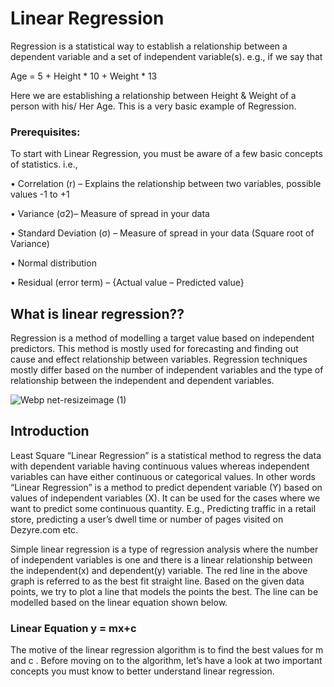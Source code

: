 # Linear Regression
 Regression is a statistical way to establish a relationship between a dependent variable and a set of independent variable(s). e.g., if we say that

Age = 5 + Height * 10 + Weight * 13

Here we are establishing a relationship between Height & Weight of a person with his/ Her Age. This is a very basic example of Regression.

### Prerequisites:

To start with Linear Regression, you must be aware of a few basic concepts of statistics. i.e.,
      
• Correlation (r) – Explains the relationship between two variables, possible values -1 to +1

• Variance (σ2)– Measure of spread in your data

• Standard Deviation (σ) – Measure of spread in your data (Square root of Variance)

• Normal distribution

• Residual (error term) – {Actual value – Predicted value}

## What is linear regression??
Regression is a method of modelling a target value based on independent predictors. This method is mostly used for forecasting and finding out cause and effect relationship between variables. Regression techniques mostly differ based on the number of independent variables and the type of relationship between the independent and dependent variables.

![Webp net-resizeimage (1)](https://user-images.githubusercontent.com/38343027/65924333-e176ab00-e409-11e9-8b1c-d6709510c10e.png)

## Introduction

Least Square “Linear Regression” is a statistical method to regress the data with dependent variable having continuous values whereas independent variables can have either continuous or categorical values. In other words “Linear Regression” is a method to predict dependent variable (Y) based on values of independent variables (X).  It can be used for the cases where we want to predict some continuous quantity. E.g., Predicting traffic in a retail store, predicting a user’s dwell time or number of pages visited on Dezyre.com etc.

Simple linear regression is a type of regression analysis where the number of independent variables is one and there is a linear relationship between the independent(x) and dependent(y) variable. The red line in the above graph is referred to as the best fit straight line. Based on the given data points, we try to plot a line that models the points the best. The line can be modelled based on the linear equation shown below.
### Linear Equation   y = mx+c      

The motive of the linear regression algorithm is to find the best values for m and c . Before moving on to the algorithm, let’s have a look at two important concepts you must know to better understand linear regression.

















